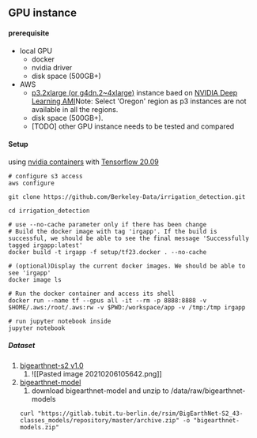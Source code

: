 ## GPU instance 
#### prerequisite
- local GPU
	- docker
	- nvidia driver
	- disk space (500GB+)
- AWS
	- [p3.2xlarge (or g4dn.2~4xlarge)](https://towardsdatascience.com/choosing-the-right-gpu-for-deep-learning-on-aws-d69c157d8c86) instance baed on [NVIDIA Deep Learning AMI](https://aws.amazon.com/marketplace/pp/NVIDIA-NVIDIA-Deep-Learning-AMI/B076K31M1S)Note: Select 'Oregon' region as p3 instances are not available in all the regions.
	- disk space (500GB+). 
	- [TODO] other GPU instance needs to be tested and compared 

#### Setup 
using [nvidia containers](https://ngc.nvidia.com/catalog/containers/nvidia:tensorflow/tags) with [Tensorflow 20.09](https://docs.nvidia.com/deeplearning/frameworks/tensorflow-release-notes/#rel_20.09) 
```
# configure s3 access 
aws configure 

git clone https://github.com/Berkeley-Data/irrigation_detection.git

cd irrigation_detection

# use --no-cache parameter only if there has been change 
# Build the docker image with tag 'irgapp'. If the build is successful, we should be able to see the final message 'Successfully tagged irgapp:latest'
docker build -t irgapp -f setup/tf23.docker . --no-cache 

# (optional)Display the current docker images. We should be able to see 'irgapp'
docker image ls

# Run the docker container and access its shell
docker run --name tf --gpus all -it --rm -p 8888:8888 -v $HOME/.aws:/root/.aws:rw -v $PWD:/workspace/app -v /tmp:/tmp irgapp

# run jupyter notebook inside 
jupyter notebook 
```

##### Dataset
1. [bigearthnet-s2 v1.0](http://bigearth.net/#downloads) 
	1. ![[Pasted image 20210206105642.png]]
2. [bigearthnet-model](https://gitlab.tubit.tu-berlin.de/rsim/BigEarthNet-S2_43-classes_models) 
	1. download bigearthnet-model and unzip to /data/raw/bigearthnet-models 
	```
	curl "https://gitlab.tubit.tu-berlin.de/rsim/BigEarthNet-S2_43-classes_models/repository/master/archive.zip" -o "bigearthnet-models.zip" 
	```
